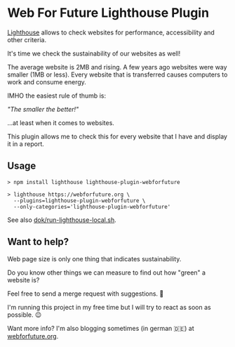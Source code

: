 # Web For Future Lighthouse Plugin

[Lighthouse](https://developers.google.com/web/tools/lighthouse/) allows to check websites for performance, accessibility and other criteria.

It's time we check the sustainability of our websites as well!

The average website is 2MB and rising. A few years ago websites were way smaller (1MB or less).
Every website that is transferred causes computers to work and consume energy.

IMHO the easiest rule of thumb is:

*"The smaller the better!"*

...at least when it comes to websites.

This plugin allows me to check this for every website that I have and display it in a report.

## Usage

    > npm install lighthouse lighthouse-plugin-webforfuture

    > lighthouse https://webforfuture.org \
      --plugins=lighthouse-plugin-webforfuture \
      --only-categories='lighthouse-plugin-webforfuture'

See also [dok/run-lighthouse-local.sh](dok/run-lighthouse-local.sh).

## Want to help?

Web page size is only one thing that indicates sustainability.

Do you know other things we can measure to find out how "green" a website is?

Feel free to send a merge request with suggestions. 🙂

I'm running this project in my free time but I will try to react as soon as possible. 😉

Want more info? I'm also blogging sometimes (in german 🇩🇪) at [webforfuture.org](https://webforfuture.org).
